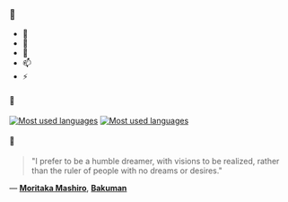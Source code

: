 ### 👋

- 🔭
- 🌱
- 💬
- 📫
- ⚡

#### 🧏

[![Most used languages](https://github-readme-stats-aynah.vercel.app/api/top-langs/?username=aynh&theme=solarized-dark&langs_count=6&layout=compact&hide_title=true)](https://github.com/anuraghazra/github-readme-stats#gh-dark-mode-only)
[![Most used languages](https://github-readme-stats-aynah.vercel.app/api/top-langs/?username=aynh&theme=solarized-light&langs_count=6&layout=compact&hide_title=true)](https://github.com/anuraghazra/github-readme-stats#gh-light-mode-only)

#### 💬

> "I prefer to be a humble dreamer, with visions to be realized, rather than the ruler of people with no dreams or desires."

&mdash; [**Moritaka Mashiro**](https://myanimelist.net/character.php?q=Moritaka%20Mashiro&cat=character), [**Bakuman**](https://myanimelist.net/search/all?q=Bakuman&cat=all)
